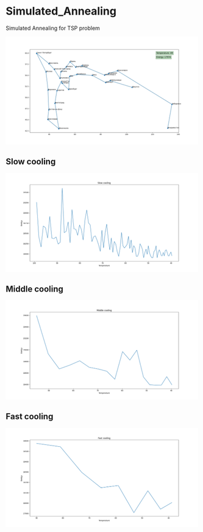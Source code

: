 # Simulated_Annealing

Simulated Annealing for TSP problem

[![Slow cooling](https://github.com/KerimKochekov/Simulated_Annealing/blob/main/bin/final.png)](https://youtu.be/3JeDslGMP-k)

## Slow cooling
![](https://github.com/KerimKochekov/Simulated_Annealing/blob/main/bin/slow_cooling.png)

## Middle cooling
![](https://github.com/KerimKochekov/Simulated_Annealing/blob/main/bin/middle_cooling.png)

## Fast cooling
![](https://github.com/KerimKochekov/Simulated_Annealing/blob/main/bin/fast_cooling.png)
